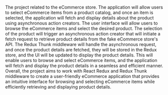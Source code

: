 The project related to the eCommerce store. The application will allow users to select eCommerce items from a product catalog, and once an item is selected, the application will fetch and display details about the product using asynchronous action creators.
The user interface will allow users to browse the eCommerce items and select the desired product. The selection of the product will trigger an asynchronous action creator that will initiate a fetch request to retrieve product details from the fake eCommerce store's API.
The Redux Thunk middleware will handle the asynchronous request, and once the product details are fetched, they will be stored in the Redux store, and the UI will be updated to display the product details. This will enable users to browse and select eCommerce items, and the application will fetch and display the product details in a seamless and efficient manner.
Overall, the project aims  to work with React Redux and Redux Thunk middleware to create a user-friendly eCommerce application that provides an intuitive interface for browsing and selecting eCommerce items while efficiently retrieving and displaying product details.
